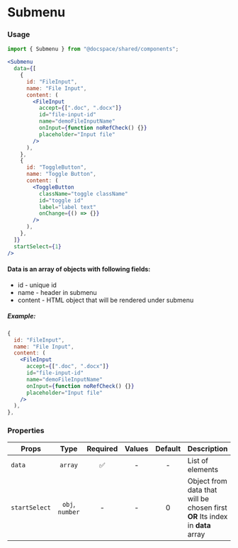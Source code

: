 # Submenu

### Usage

```js
import { Submenu } from "@docspace/shared/components";
```

```jsx
<Submenu
  data={[
    {
      id: "FileInput",
      name: "File Input",
      content: (
        <FileInput
          accept={[".doc", ".docx"]}
          id="file-input-id"
          name="demoFileInputName"
          onInput={function noRefCheck() {}}
          placeholder="Input file"
        />
      ),
    },
    {
      id: "ToggleButton",
      name: "Toggle Button",
      content: (
        <ToggleButton
          className="toggle className"
          id="toggle id"
          label="label text"
          onChange={() => {}}
        />
      ),
    },
  ]}
  startSelect={1}
/>
```

#### Data is an array of objects with following fields:

- id - unique id
- name - header in submenu
- content - HTML object that will be rendered under submenu

##### Example:

```jsx
{
  id: "FileInput",
  name: "File Input",
  content: (
    <FileInput
      accept={[".doc", ".docx"]}
      id="file-input-id"
      name="demoFileInputName"
      onInput={function noRefCheck() {}}
      placeholder="Input file"
    />
  ),
},
```

### Properties

| Props         |      Type       | Required | Values | Default | Description                                                                   |
| ------------- | :-------------: | :------: | :----: | :-----: | ----------------------------------------------------------------------------- |
| `data`        |     `array`     |    ✅    |   -    |    -    | List of elements                                                              |
| `startSelect` | `obj`, `number` |    -     |   -    |    0    | Object from data that will be chosen first **OR** Its index in **data** array |
